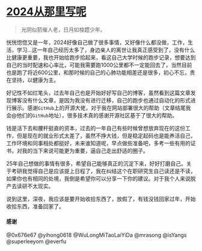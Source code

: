 # [2024从那里写呢](https://github.com/coutureone/gitblog/issues/8)

>光阴似箭催人老，日月如梭趱少年。

​	恍恍惚惚又是一年，2024好像自己做了很多事情，又好像什么都没做，工作，生活，学习...这一年自己经历太多了，身边亲人的离世让我真正感受到了，没有什么比健康更重要，我也开始给跑步拾起来，看这自己大学时候的跑步记录，想要达到自己的当时配速和心率比，可能我需要跑1000公里都不一定能回去了，当然目前也是跑了将近600公里，和那时候的自己的心肺功能相差还是很多，初心不忘，贵在坚持，以健康为主。

​	好记性不如烂笔头，过去年自己也是开始好好写自己的博客，虽然看到这篇文章发现博客没有什么文章，是因为我没有进行迁移，自己的跑步也通过自动化的形式进行展示。感谢`GitHub`上的开源大佬，对于我在网站部署很大的帮助（文章结尾我会@他们的`GitHub`地址），很多技术真的感谢开源社区基于了很大的帮助。

​	钱是活下去和腰杆挺直的资本，过去的一年自己有些时候曾想放弃现在的这份工作，但是现在的就业形式太差了，虽然不挣大钱，但是稳定起码也是能养活自己，工作环境和同事相处都挺好，未来谁知道呢，早点做些准备吧，多考一些有用的证书，对我的当下来说可能更为重要，逼自己走出舒适的圈子。

​	25年自己想做的事情有很多，希望自己能够真正的沉淀下来，好好打磨自己。关于考研我觉得自己是应该提上日程了，我在纠结这个在职研究生自己读还是不读，如果你也有相同的处境，我倒是希望你可以分享一下你的建议。对于我个人来说脱产去读研不太现实。

​	说到这里，深夜，我应该是要开始收拾东西了，放假了，有钱没钱回家过年，开始收拾东西，准备回家了。

#### 感谢

@0x676e67 @yihong0618 @WuLongMiTaoLaiYiDa @mrasong @isYangs @superleeyom @everfu